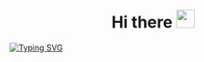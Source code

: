 <h1 align = "center" color = "red"> Hi there 
<img src="https://lh3.googleusercontent.com/fife/AAbDypApcHumhswQy6IpdOEFqJWV1jUIR3t4yYUGkgCOhry0CNmrrmQ5lQjltNlPpwgz1jI2WwFJCeN9273PNhzEkDLzFrnedD_nn8gFBVI9u4JWWzAo1ShKscCUN9n1DwubUYOD92pj0-fwDajqF0OHyqzMguKycTMhNBbV2_oTOArg-sS6xr1hd1zGqdmeUWhnoHLTLfHjvA4ma0Tn4kJDvFMUhdcDc1LmlGlOoWnJmnZYVgWUJpMF1Hqo5gZrkX8Wov_7SwQbr0PNfBUhc9ntQ0tvY-FlxvWbm4dEqA25YQ5tbug9cLrmZbgUG77M32TW4NDFOWGE7vFC63VF5bSWDCfmCQDdpGVueZNoBtztbZlaYorTuQCmWkSmHW2r2j37MbtFHayQ9GVOsH2-DhRV6GIugrdoizxG80zs4WtmuvMXTKAEhhsj8Vh9dy_KtiPGufjWiD5-YRpL_Uz7D0SBCy-8Qfm701asYYJ-y0UktWtelaoBJ6p29J3QfaqEqdd5jeMhZpQzNkyJA9bp8Mf8J0HZ5gZkH7W61hc1BGcRC_ltSd2a1MrR9PIMy4WXcIFWBQnGJaktafYJXrtgxBS-kgktbkSh3udCrFb6lkk9uVbBRTOD9me_-Py3L5b7CbQ2GHMC5iv38-5_m3VF-VWJIjhgWNei3zQUk4sddEeK-4CJY8DcFOA5F1SiS9MOb7XSHBTGjffTCTt2bTfonjXSXFJcVMOjtB31yvQuKHX_UAntt8xzSJsHusbSKbV37El7Y9L7R7ayhAhc3xyUKS6xw48vbgY5U2E7EfHQFAnT473OFcKO8MdtARUg9mHqErHEa5L8Nc7lNUWgLuIrjd-Z4HFwXDvnTd24gZBYyLvwCgFCl7PUmjxtfs1AbUoXTl4ryz6II8DWCUdq0P4q-VaZHEBV91E=w1920-h956" height = "32"/></h1>

<a align = "center" href="https://git.io/typing-svg"><img src="https://readme-typing-svg.herokuapp.com?font=Fira+Code&pause=1000&width=435&lines=Junior+Unity+developer" alt="Typing SVG" /></a>



<!--
**KADI001/KADI001** is a ✨ _special_ ✨ repository because its `README.md` (this file) appears on your GitHub profile.

Here are some ideas to get you started:

- 🔭 I’m currently working on ...
- 🌱 I’m currently learning ...
- 👯 I’m looking to collaborate on ...
- 🤔 I’m looking for help with ...
- 💬 Ask me about ...
- 📫 How to reach me: ...
- 😄 Pronouns: ...
- ⚡ Fun fact: ...
-->
